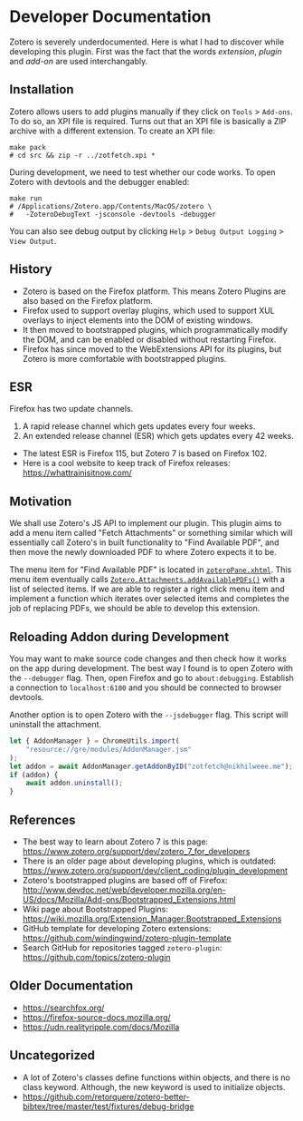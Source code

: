 # Developer Documentation

Zotero is severely underdocumented. Here is what I had to discover while
developing this plugin. First was the fact that the words _extension_, _plugin_
and _add-on_ are used interchangably.

## Installation

Zotero allows users to add plugins manually if they click on `Tools` >
`Add-ons`. To do so, an XPI file is required. Turns out that an XPI file is
basically a ZIP archive with a different extension. To create an XPI file:

```console
make pack
# cd src && zip -r ../zotfetch.xpi *
```

During development, we need to test whether our code works. To open Zotero with
devtools and the debugger enabled:

```console
make run
# /Applications/Zotero.app/Contents/MacOS/zotero \
#   -ZoteroDebugText -jsconsole -devtools -debugger
```

You can also see debug output by clicking `Help` > `Debug Output Logging` >
`View Output`.

## History

-   Zotero is based on the Firefox platform. This means Zotero Plugins are also
    based on the Firefox platform.
-   Firefox used to support overlay plugins, which used to support XUL overlays
    to inject elements into the DOM of existing windows.
-   It then moved to bootstrapped plugins, which programmatically modify the
    DOM, and can be enabled or disabled without restarting Firefox.
-   Firefox has since moved to the WebExtensions API for its plugins, but Zotero
    is more comfortable with bootstrapped plugins.

## ESR

Firefox has two update channels.

1. A rapid release channel which gets updates every four weeks.
2. An extended release channel (ESR) which gets updates every 42 weeks.

-   The latest ESR is Firefox 115, but Zotero 7 is based on Firefox 102.
-   Here is a cool website to keep track of Firefox releases:
    https://whattrainisitnow.com/

## Motivation

We shall use Zotero's JS API to implement our plugin. This plugin aims to add a
menu item called "Fetch Attachments" or something similar which will essentially
call Zotero's in built functionality to "Find Available PDF", and then move the
newly downloaded PDF to where Zotero expects it to be.

The menu item for "Find Available PDF" is located in
[`zoteroPane.xhtml`](https://github.com/zotero/zotero/blob/c9b639b311b189b08039e9e174c5e4fd3da0d612/chrome/content/zotero/zoteroPane.xhtml#L984).
This menu item eventually calls
[`Zotero.Attachments.addAvailablePDFs()`](https://github.com/zotero/zotero/blob/c9b639b311b189b08039e9e174c5e4fd3da0d612/chrome/content/zotero/zoteroPane.js#L4571)
with a list of selected items. If we are able to register a right click menu
item and implement a function which iterates over selected items and completes
the job of replacing PDFs, we should be able to develop this extension.

## Reloading Addon during Development

You may want to make source code changes and then check how it works on the app
during development. The best way I found is to open Zotero with the `--debugger`
flag. Then, open Firefox and go to `about:debugging`. Establish a connection to
`localhost:6100` and you should be connected to browser devtools.

Another option is to open Zotero with the `--jsdebugger` flag. This script will
uninstall the attachment.

```js
let { AddonManager } = ChromeUtils.import(
    "resource://gre/modules/AddonManager.jsm"
);
let addon = await AddonManager.getAddonByID("zotfetch@nikhilweee.me");
if (addon) {
    await addon.uninstall();
}
```

## References

-   The best way to learn about Zotero 7 is this page:  
    https://www.zotero.org/support/dev/zotero_7_for_developers
-   There is an older page about developing plugins, which is outdated:  
    https://www.zotero.org/support/dev/client_coding/plugin_development
-   Zotero's bootstrapped plugins are based off of Firefox:  
    http://www.devdoc.net/web/developer.mozilla.org/en-US/docs/Mozilla/Add-ons/Bootstrapped_Extensions.html
-   Wiki page about Bootstrapped Plugins:  
    https://wiki.mozilla.org/Extension_Manager:Bootstrapped_Extensions
-   GitHub template for developing Zotero extensions:  
    https://github.com/windingwind/zotero-plugin-template
-   Search GitHub for repositories tagged `zotero-plugin`:  
    https://github.com/topics/zotero-plugin

## Older Documentation

-   https://searchfox.org/
-   https://firefox-source-docs.mozilla.org/
-   https://udn.realityripple.com/docs/Mozilla

## Uncategorized

-   A lot of Zotero's classes define functions within objects, and there is no
    class keyword. Although, the new keyword is used to initialize objects.
-   https://github.com/retorquere/zotero-better-bibtex/tree/master/test/fixtures/debug-bridge
